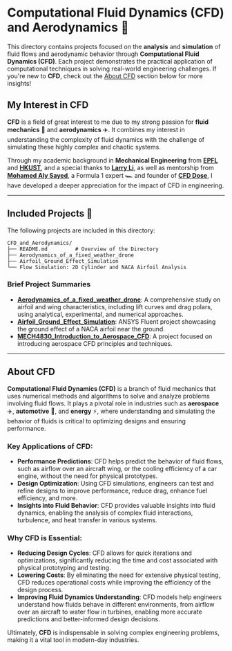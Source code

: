 # Computational Fluid Dynamics (CFD) and Aerodynamics 🚀

This directory contains projects focused on the
**analysis** and **simulation** of fluid flows
and aerodynamic behavior through
**Computational Fluid Dynamics (CFD)**.
Each project demonstrates the practical
application of computational techniques in
solving real-world engineering challenges.
If you're new to **CFD**, check out the
[About CFD](#about-cfd) section below for more insights!

## My Interest in CFD 

**CFD** is a field of great interest to me due
to my strong passion for **fluid mechanics** 🌊 and
**aerodynamics** ✈️. It combines my interest in
understanding the complexity
of fluid dynamics with the challenge of
simulating these highly complex and chaotic systems.

Through my academic background in
**Mechanical Engineering** from [**EPFL**](https://www.epfl.ch/)
and [**HKUST**](https://www.ust.hk/),
and a special thanks to [**Larry Li**](https://seng.hkust.edu.hk/about/people/faculty/larry-li),
as well as mentorship from [**Mohamed Aly Sayed**](https://www.linkedin.com/in/mohamedsayedh/?originalSubdomain=ch),
a Formula 1 expert 🏎️ and founder of [**CFD Dose**](https://www.cfddose.com/),
I have developed a deeper appreciation
for the impact of CFD in engineering.

---

## Included Projects 📁

The following projects are included in this directory:

```
CFD_and_Aerodynamics/
├── README.md         # Overview of the Directory
├── Aerodynamics_of_a_fixed_weather_drone
├── Airfoil_Ground_Effect_Simulation
└── Flow Simulation: 2D Cylinder and NACA Airfoil Analysis 
```
### Brief Project Summaries

- **[Aerodynamics_of_a_fixed_weather_drone](./Aerodynamics_of_a_fixed_weather_drone)**: A comprehensive study on airfoil and wing characteristics, including lift curves and drag polars, using analytical, experimental, and numerical approaches.
- **[Airfoil_Ground_Effect_Simulation](./Airfoil_Ground_Effect_Simulation)**: ANSYS Fluent project showcasing the ground effect of a NACA airfoil near the ground.
- **[MECH4830_Introduction_to_Aerospace_CFD](./MECH4830_Introduction_to_Aerospace_CFD)**: A project focused on introducing aerospace CFD principles and techniques.

---
## About CFD
**Computational Fluid Dynamics (CFD)** is a branch of fluid mechanics that uses numerical methods and algorithms to solve and analyze problems involving fluid flows. It plays a pivotal role in industries such as **aerospace** ✈️, **automotive** 🚗, and **energy** ⚡, where understanding and simulating the behavior of fluids is critical to optimizing designs and ensuring performance.

### Key Applications of CFD:
- **Performance Predictions**: CFD helps predict the behavior of fluid flows, such as airflow over an aircraft wing, or the cooling efficiency of a car engine, without the need for physical prototypes.
- **Design Optimization**: Using CFD simulations, engineers can test and refine designs to improve performance, reduce drag, enhance fuel efficiency, and more.
- **Insights into Fluid Behavior**: CFD provides valuable insights into fluid dynamics, enabling the analysis of complex fluid interactions, turbulence, and heat transfer in various systems.

### Why CFD is Essential:
- **Reducing Design Cycles**: CFD allows for quick iterations and optimizations, significantly reducing the time and cost associated with physical prototyping and testing.
- **Lowering Costs**: By eliminating the need for extensive physical testing, CFD reduces operational costs while improving the efficiency of the design process.
- **Improving Fluid Dynamics Understanding**: CFD models help engineers understand how fluids behave in different environments, from airflow over an aircraft to water flow in turbines, enabling more accurate predictions and better-informed design decisions.

Ultimately, **CFD** is indispensable in solving complex engineering problems, making it a vital tool in modern-day industries.
